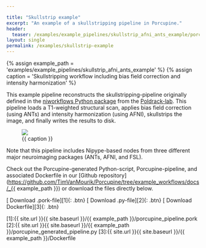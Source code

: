 ```yaml
---

title: "Skullstrip example"
excerpt: "An example of a skullstripping pipeline in Porcupine."
header:
  teaser: /examples/example_pipelines/skullstrip_afni_ants_example/porcupine_graph.png
layout: single
permalink: /examples/skullstrip-example
---
```


{% assign example_path = 'examples/example_pipelines/skullstrip_afni_ants_example' %}
{% assign caption = 'Skullstripping workflow including bias field correction and intensity harmonization' %}

This example pipeline reconstructs the skullstripping-pipeline originally
defined in the [niworkflows Python package](https://github.com/poldracklab/niworkflows)
from the [Poldrack-lab](https://poldracklab.stanford.edu/). This pipeline
loads a T1-weighted structural scan, applies bias field correction (using ANTs)
and intensity harmonization (using AFNI), skullstrips the image, and finally
writes the results to disk.

<figure>
	<a href="{{ site.url }}{{ site.baseurl }}/{{ example_path }}/porcupine_graph.png"><img
    src="{{ site.url }}{{ site.baseurl }}/{{ example_path }}/porcupine_graph.png"></a>
	<figcaption>{{ caption }}</figcaption>
</figure>

Note that this pipeline includes Nipype-based nodes from three different
major neuroimaging packages (ANTs, AFNI, and FSL).

Check out the Porcupine-generated Python-script, Porcupine-pipeline, and
associated Dockerfile in our [Github repository](https://github.com/TimVanMourik/Porcupine/tree/example_workflows/docs/_{{ example_path }}) or download the files directly below.

[<i class="fa fa-download"></i> Download .pork-file][1]{: .btn}
[<i class="fa fa-download"></i> Download .py-file][2]{: .btn}
[<i class="fa fa-download"></i> Download Dockerfile][3]{: .btn}

[1]:{{ site.url }}{{ site.baseurl }}/{{ example_path }}/porcupine_pipeline.pork
[2]:{{ site.url }}{{ site.baseurl }}/{{ example_path }}/porcupine_generated_pipeline.py
[3]:{{ site.url }}{{ site.baseurl }}/{{ example_path }}/Dockerfile
